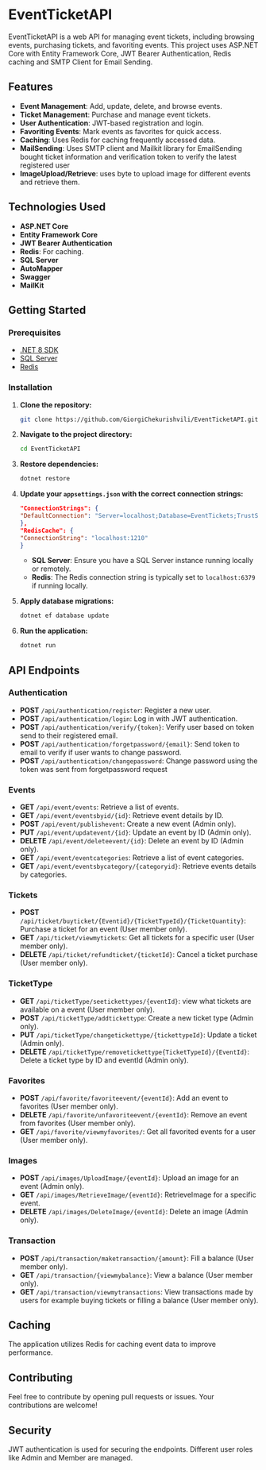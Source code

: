 # EventTicketAPI

EventTicketAPI is a web API for managing event tickets, including browsing events, purchasing tickets, and favoriting events. This project uses ASP.NET Core with Entity Framework Core, JWT Bearer Authentication, Redis caching and SMTP Client for Email Sending.

## Features

- **Event Management**: Add, update, delete, and browse events.
- **Ticket Management**: Purchase and manage event tickets.
- **User Authentication**: JWT-based registration and login.
- **Favoriting Events**: Mark events as favorites for quick access.
- **Caching**: Uses Redis for caching frequently accessed data.
- **MailSending**: Uses SMTP client and Mailkit library for EmailSending bought ticket information and verification token to verify the latest registered user
- **ImageUpload/Retrieve**: uses byte to upload image for different events and retrieve them.

## Technologies Used

- **ASP.NET Core**
- **Entity Framework Core**
- **JWT Bearer Authentication**
- **Redis**: For caching.
- **SQL Server**
- **AutoMapper**
- **Swagger**
- **MailKit**

## Getting Started

### Prerequisites

- [.NET 8 SDK](https://dotnet.microsoft.com/download/dotnet/8.0)
- [SQL Server](https://www.microsoft.com/en-us/sql-server/sql-server-downloads)
- [Redis](https://redis.io/)

### Installation

1. **Clone the repository:**

    ```bash
    git clone https://github.com/GiorgiChekurishvili/EventTicketAPI.git
    ```

2. **Navigate to the project directory:**

    ```bash
    cd EventTicketAPI
    ```

3. **Restore dependencies:**

    ```bash
    dotnet restore
    ```

4. **Update your `appsettings.json` with the correct connection strings:**

    ```json
   "ConnectionStrings": {
    "DefaultConnection": "Server=localhost;Database=EventTickets;TrustServerCertificate=True;Trusted_Connection=True;"
    },
    "RedisCache": {
    "ConnectionString": "localhost:1210"
    }
    ```

    - **SQL Server**: Ensure you have a SQL Server instance running locally or remotely.
    - **Redis**: The Redis connection string is typically set to `localhost:6379` if running locally.

5. **Apply database migrations:**

    ```bash
    dotnet ef database update
    ```

6. **Run the application:**

    ```bash
    dotnet run
    ```

## API Endpoints

### Authentication

- **POST** `/api/authentication/register`: Register a new user.
- **POST** `/api/authentication/login`: Log in with JWT authentication.
- **POST** `/api/authentication/verify/{token}`: Verify user based on token send to their registered email.
- **POST** `/api/authentication/forgetpassword/{email}`: Send token to email to verify if user wants to change password.
- **POST** `/api/authentication/changepassword`: Change password using the token was sent from forgetpassword request

### Events

- **GET** `/api/event/events`: Retrieve a list of events.
- **GET** `/api/event/eventsbyid/{id}`: Retrieve event details by ID.
- **POST** `/api/event/publishevent`: Create a new event (Admin only).
- **PUT** `/api/event/updatevent/{id}`: Update an event by ID (Admin only).
- **DELETE** `/api/event/deleteevent/{id}`: Delete an event by ID (Admin only).
- **GET** `/api/event/eventcategories`: Retrieve a list of event categories.
- **GET** `/api/event/eventsbycategory/{categoryid}`: Retrieve events details by categories.

### Tickets

- **POST** `/api/ticket/buyticket/{Eventid}/{TicketTypeId}/{TicketQuantity}`: Purchase a ticket for an event (User member only).
- **GET** `/api/ticket/viewmytickets`: Get all tickets for a specific user (User member only).
- **DELETE** `/api/ticket/refundticket/{ticketId}`: Cancel a ticket purchase (User member only).
  
### TicketType

- **GET** `/api/ticketType/seetickettypes/{eventId}`: view what tickets are available on a event (User member only).
- **POST** `/api/ticketType/addtickettype`: Create a new ticket type (Admin only).
- **PUT** `/api/ticketType/changetickettype/{tickettypeId}`: Update a ticket (Admin only).
- **DELETE** `/api/ticketType/removetickettype{TicketTypeId}/{EventId}`: Delete a ticket type by ID and eventId (Admin only).

### Favorites

- **POST** `/api/favorite/favoriteevent/{eventId}`: Add an event to favorites (User member only).
- **DELETE** `/api/favorite/unfavoriteevent/{eventId}`: Remove an event from favorites (User member only).
- **GET** `/api/favorite/viewmyfavorites/`: Get all favorited events for a user (User member only).
 
 ### Images

- **POST** `/api/images/UploadImage/{eventId}`: Upload an image for an event (Admin only).
- **GET** `/api/images/RetrieveImage/{eventId}`: RetrieveImage for a specific event.
- **DELETE** `/api/images/DeleteImage/{eventId}`: Delete an image (Admin only).

### Transaction

- **POST** `/api/transaction/maketransaction/{amount}`: Fill a balance (User member only).
- **GET** `/api/transaction/{viewmybalance}`: View a balance (User member only).
- **GET** `/api/transaction/viewmytransactions`: View transactions made by users for example buying tickets or filling a balance (User member only).


## Caching

The application utilizes Redis for caching event data to improve performance.

## Contributing

Feel free to contribute by opening pull requests or issues. Your contributions are welcome!

## Security
JWT authentication is used for securing the endpoints.
Different user roles like Admin and Member are managed.

